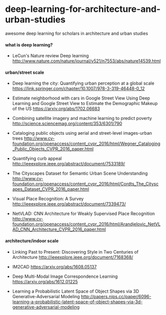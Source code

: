 # deep-learning-for-architecture-and-urban-studies
awesome deep learning for scholars in architecture and urban studies


#### what is deep learning?
- LeCun's Nature review
Deep learning
http://www.nature.com/nature/journal/v521/n7553/abs/nature14539.html



#### urban/street scale

- Deep learning the city: Quantifying urban perception at a global scale
https://link.springer.com/chapter/10.1007/978-3-319-46448-0_12

- Estimate neighborhood with cars in Google Street View 
Using Deep Learning and Google Street View to Estimate the Demographic Makeup of the US
https://arxiv.org/abs/1702.06683

- Combining satellite imagery and machine learning to predict poverty
http://science.sciencemag.org/content/353/6301/790

- Cataloging public objects using aerial and street-level images-urban trees
http://www.cv-foundation.org/openaccess/content_cvpr_2016/html/Wegner_Cataloging_Public_Objects_CVPR_2016_paper.html

- Quantifying curb appeal
http://ieeexplore.ieee.org/abstract/document/7533189/

- The Cityscapes Dataset for Semantic Urban Scene Understanding
http://www.cv-foundation.org/openaccess/content_cvpr_2016/html/Cordts_The_Cityscapes_Dataset_CVPR_2016_paper.html

- Visual Place Recognition: A Survey
http://ieeexplore.ieee.org/abstract/document/7339473/

- NetVLAD: CNN Architecture for Weakly Supervised Place Recognition
http://www.cv-foundation.org/openaccess/content_cvpr_2016/html/Arandjelovic_NetVLAD_CNN_Architecture_CVPR_2016_paper.html



#### architecture/indoor scale

- Linking Past to Present: Discovering Style in Two Centuries of Architecture
http://ieeexplore.ieee.org/document/7168368/

- IM2CAD
https://arxiv.org/abs/1608.05137

- Deep Multi-Modal Image Correspondence Learning
https://arxiv.org/abs/1612.01225

- Learning a Probabilistic Latent Space of Object Shapes via 3D Generative-Adversarial Modeling
http://papers.nips.cc/paper/6096-learning-a-probabilistic-latent-space-of-object-shapes-via-3d-generative-adversarial-modeling

